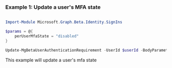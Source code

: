 ### Example 1: Update a user's MFA state

```powershell

Import-Module Microsoft.Graph.Beta.Identity.SignIns

$params = @{
	perUserMfaState = "disabled"
}

Update-MgBetaUserAuthenticationRequirement -UserId $userId -BodyParameter $params

```
This example will update a user's mfa state

